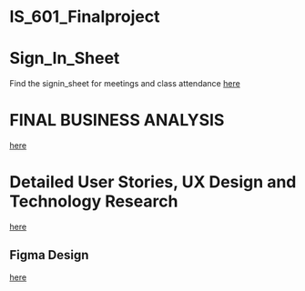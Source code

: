 # IS_601_Finalproject

# Sign_In_Sheet

Find the signin_sheet for  meetings and class attendance
 [here](https://github.com/gayatriaavula/IS_601_Finalproject/blob/main/signin_sheet.md)

# FINAL BUSINESS ANALYSIS
[here](https://github.com/gayatriaavula/IS_601_Finalproject/blob/main/FINAL%20BUSINESS%20ANALYSIS.md)

# Detailed User Stories, UX Design and Technology Research
[here](https://github.com/gayatriaavula/IS_601_Finalproject/blob/main/UXdesign_Technology%20Research.md)

## Figma Design
[here](https://www.figma.com/file/0Miizia92Eqc0xYyKNZXLZ/GREEN-PALATE?type=design&node-id=0%3A1&mode=design&t=yewDvocMrttzSGFx-1) 



